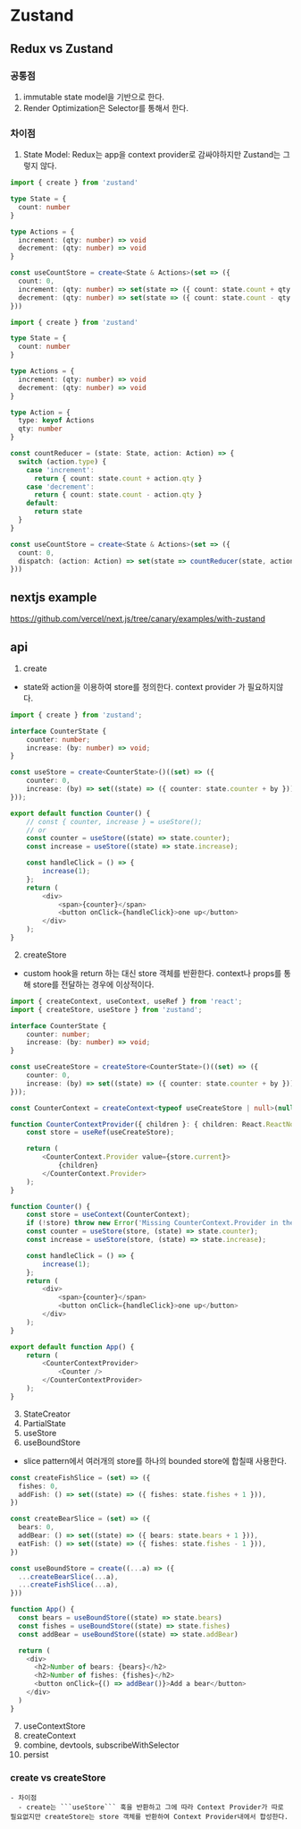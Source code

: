 # Zustand

## Redux vs Zustand

### 공통점

1. immutable state model을 기반으로 한다.
2. Render Optimization은 Selector를 통해서 한다.

### 차이점

1. State Model: Redux는 app을 context provider로 감싸야하지만 Zustand는 그렇지 않다.

```ts
import { create } from 'zustand'

type State = {
  count: number
}

type Actions = {
  increment: (qty: number) => void
  decrement: (qty: number) => void
}

const useCountStore = create<State & Actions>(set => ({
  count: 0,
  increment: (qty: number) => set(state => ({ count: state.count + qty })),
  decrement: (qty: number) => set(state => ({ count: state.count - qty })),
}))
```

```ts
import { create } from 'zustand'

type State = {
  count: number
}

type Actions = {
  increment: (qty: number) => void
  decrement: (qty: number) => void
}

type Action = {
  type: keyof Actions
  qty: number
}

const countReducer = (state: State, action: Action) => {
  switch (action.type) {
    case 'increment':
      return { count: state.count + action.qty }
    case 'decrement':
      return { count: state.count - action.qty }
    default:
      return state
  }
}

const useCountStore = create<State & Actions>(set => ({
  count: 0,
  dispatch: (action: Action) => set(state => countReducer(state, action)),
}))
```

## nextjs example

https://github.com/vercel/next.js/tree/canary/examples/with-zustand

## api

1. create

- state와 action을 이용하여 store를 정의한다. context provider 가 필요하지않다.

```ts
import { create } from 'zustand';

interface CounterState {
    counter: number;
    increase: (by: number) => void;
}

const useStore = create<CounterState>()((set) => ({
    counter: 0,
    increase: (by) => set((state) => ({ counter: state.counter + by })),
}));

export default function Counter() {
    // const { counter, increase } = useStore();
    // or
    const counter = useStore((state) => state.counter);
    const increase = useStore((state) => state.increase);

    const handleClick = () => {
        increase(1);
    };
    return (
        <div>
            <span>{counter}</span>
            <button onClick={handleClick}>one up</button>
        </div>
    );
}
```

2. createStore

- custom hook을 return 하는 대신 store 객체를 반환한다. context나 props를 통해 store를 전달하는 경우에 이상적이다.

```ts
import { createContext, useContext, useRef } from 'react';
import { createStore, useStore } from 'zustand';

interface CounterState {
    counter: number;
    increase: (by: number) => void;
}

const useCreateStore = createStore<CounterState>()((set) => ({
    counter: 0,
    increase: (by) => set((state) => ({ counter: state.counter + by })),
}));

const CounterContext = createContext<typeof useCreateStore | null>(null);

function CounterContextProvider({ children }: { children: React.ReactNode }) {
    const store = useRef(useCreateStore);

    return (
        <CounterContext.Provider value={store.current}>
            {children}
        </CounterContext.Provider>
    );
}

function Counter() {
    const store = useContext(CounterContext);
    if (!store) throw new Error('Missing CounterContext.Provider in the tree');
    const counter = useStore(store, (state) => state.counter);
    const increase = useStore(store, (state) => state.increase);

    const handleClick = () => {
        increase(1);
    };
    return (
        <div>
            <span>{counter}</span>
            <button onClick={handleClick}>one up</button>
        </div>
    );
}

export default function App() {
    return (
        <CounterContextProvider>
            <Counter />
        </CounterContextProvider>
    );
}
```

3. StateCreator
4. PartialState
5. useStore
6. useBoundStore

- slice pattern에서 여러개의 store를 하나의 bounded store에 합칠때 사용한다.

```ts
const createFishSlice = (set) => ({
  fishes: 0,
  addFish: () => set((state) => ({ fishes: state.fishes + 1 })),
})

const createBearSlice = (set) => ({
  bears: 0,
  addBear: () => set((state) => ({ bears: state.bears + 1 })),
  eatFish: () => set((state) => ({ fishes: state.fishes - 1 })),
})

const useBoundStore = create((...a) => ({
  ...createBearSlice(...a),
  ...createFishSlice(...a),
}))

function App() {
  const bears = useBoundStore((state) => state.bears)
  const fishes = useBoundStore((state) => state.fishes)
  const addBear = useBoundStore((state) => state.addBear)

  return (
    <div>
      <h2>Number of bears: {bears}</h2>
      <h2>Number of fishes: {fishes}</h2>
      <button onClick={() => addBear()}>Add a bear</button>
    </div>
  )
}
```

7. useContextStore
8. createContext
9. combine, devtools, subscribeWithSelector
10. persist

### create vs createStore

    - 차이점
      - create는 ```useStore``` 훅을 반환하고 그에 따라 Context Provider가 따로 필요없지만 createStore는 store 객체를 반환하여 Context Provider내에서 합성한다.

